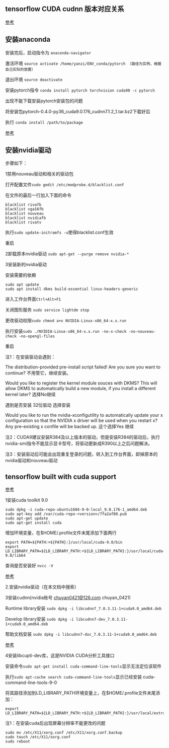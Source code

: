 ## tensorflow CUDA cudnn 版本对应关系
[参考](https://blog.csdn.net/yuejisuo1948/article/details/81043962)

## 安装anaconda
安装完后，启动指令为 `anaconda-navigator`

激活环境 `source activate /home/yanzi/ENV_conda/pytorch （路径为实例，根据自己实际的放置）`

退出环境 `source deactivate`

安装pytorch指令 `conda install pytorch torchvision cuda90 -c pytorch`

出现不能下载安装pytorch安装包的问题

将安装包pytorch-0.4.0-py36_cuda9.0.176_cudnn7.1.2_1.tar.bz2下载好后

执行 `conda install /path/to/package`

[参考](https://docs.anaconda.com/anaconda/install/linux)

## 安装nvidia驱动
步骤如下：

1禁用nouveau驱动和相关的驱动包

打开配置文件`sudo gedit /etc/modprobe.d/blacklist.conf`

在文件的最后一行加入下面的命令
```
blacklist rivafb
blacklist vga16fb
blacklist nouveau
blacklist nvidiafb
blacklist rivatv
```
执行`sudo update-initramfs -u`使得blacklist.conf生效

重启

2卸载原本nvidia驱动
`sudo apt-get --purge remove nvidia-*`

3安装新的nvidia驱动

安装需要的依赖
```
sudo apt update
sudo apt install dkms build-essential linux-headers-generic
```
进入工作台界面`Ctrl+Alt+F1`

关闭图形服务 `sudo service lightdm stop`

更改驱动权限`sudo chmod a+x NVIDIA-Linux-x86_64-x.x.run`

执行安装`sudo ./NVIDIA-Linux-x86_64-x.x.run -no-x-check -no-nouveau-check -no-opengl-files`

重启

注1：在安装驱动会遇到：

The distribution-provided pre-install script failed! Are you sure you want to continue? 不用管它，继续安装。

Would you like to register the kernel module souces with DKMS? This will allow DKMS to automatically build a new module, if you install a different kernel later? 选择No继续

遇到是否安装 32位驱动 选择安装

Would you like to run the nvidia-xconfigutility to automatically update your x configuration so that the NVIDIA x driver will be used when you restart x? Any pre-existing x confile will be backed up. 这个选择Yes 继续

注2：CUDA9建议安装R384及以上版本的驱动，但是安装R384的驱动后，执行nvidia-smi指令不能显示显卡型号，将驱动更新成R390以上之后问题解决。

注3：安装驱动后可能会出现重复登录的问题，转入到工作台界面，卸掉原本的nvidia驱动和nouveau驱动

## tensorflow built with cuda support
[参考](https://www.tensorflow.org/install/install_linux?hl=zh-cn)

1安装cuda toolkit 9.0
```
sudo dpkg -i cuda-repo-ubuntu1604-9-0-local_9.0.176-1_amd64.deb
sudo apt-key add /var/cuda-repo-<version>/7fa2af80.pub
sudo apt-get update
sudo apt-get install cuda
```

增加环境变量，在$HOME/.profile文件末尾添加下面两行
```
export PATH=${PATH:+${PATH}:}/usr/local/cuda-9.0/bin
export LD_LIBRARY_PATH=${LD_LIBRARY_PATH:+${LD_LIBRARY_PATH}:}/usr/local/cuda-9.0/lib64
```
查询是否安装好 `nvcc -V`

[参考](https://developer.nvidia.com/cuda-90-download-archive?target_os=Linux&target_arch=x86_64&target_distro=Ubuntu&target_version=1604&target_type=deblocal)

2.安装nvidia驱动（在本文档中搜索）

3安装cudnn(nvidia账号 chuyan0421@126.com chuyan_0421)

Runtime library安装  `sudo dpkg -i libcudnn7_7.0.3.11-1+cuda9.0_amd64.deb`

Develop library安装  `sudo dpkg -i libcudnn7-dev_7.0.3.11-1+cuda9.0_amd64.deb`

帮助文档安装 `sudo dpkg -i libcudnn7-doc_7.0.3.11-1+cuda9.0_amd64.deb`

[参考](https://docs.nvidia.com/deeplearning/sdk/cudnn-install/index.html#installdriver)

4安装libcupti-dev库，这是NVIDIA CUDA分析工具接口

安装命令`sudo apt-get install cuda-command-line-tools`显示无法定位该软件

执行`sudo apt-cache search cuda-command-line-tools`显示已经安装 cuda-command-line-tools-9-0

将其路径添加到LD_LIBRARY_PATH环境变量上，在$HOME/.profile文件末尾添加：
```
export LD_LIBRARY_PATH=${LD_LIBRARY_PATH:+${LD_LIBRARY_PATH}:}/usr/local/extras/CUPTI/lib64
```

注1：在安装cuda后出现屏幕分辨率不能更改的问题
```
sudo mv /etc/X11/xorg.conf /etc/X11/xorg.conf.backup
sudo touch /etc/X11/xorg.conf
sudo reboot
```
